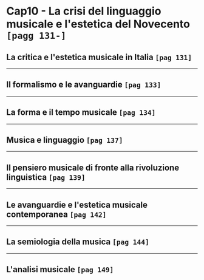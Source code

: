 # Cap10 - La crisi del linguaggio musicale e l'estetica del Novecento `[pagg 131-]`

## La critica e l'estetica musicale in Italia `[pag 131]`

---

## Il formalismo e le avanguardie `[pag 133]`

---

## La forma e il tempo musicale `[pag 134]`

---

## Musica e linguaggio `[pag 137]`

---

## Il pensiero musicale di fronte alla rivoluzione linguistica `[pag 139]`

---

## Le avanguardie e l'estetica musicale contemporanea `[pag 142]`

---

## La semiologia della musica `[pag 144]`

---

## L'analisi musicale `[pag 149]`